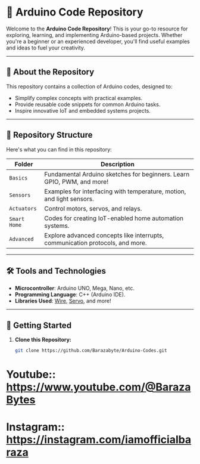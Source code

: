 # 🚀 Arduino Code Repository  

Welcome to the **Arduino Code Repository**! This is your go-to resource for exploring, learning, and implementing Arduino-based projects. Whether you're a beginner or an experienced developer, you'll find useful examples and ideas to fuel your creativity.  

---

## 📖 About the Repository  

This repository contains a collection of Arduino codes, designed to:  
- Simplify complex concepts with practical examples.  
- Provide reusable code snippets for common Arduino tasks.  
- Inspire innovative IoT and embedded systems projects.  

---

## 📂 Repository Structure  

Here's what you can find in this repository:  

| Folder | Description |  
|--------|-------------|  
| `Basics` | Fundamental Arduino sketches for beginners. Learn GPIO, PWM, and more! |  
| `Sensors` | Examples for interfacing with temperature, motion, and light sensors. |  
| `Actuators` | Control motors, servos, and relays. |  
| `Smart Home` | Codes for creating IoT-enabled home automation systems. |  
| `Advanced` | Explore advanced concepts like interrupts, communication protocols, and more. |  

---

## 🛠️ Tools and Technologies  

- **Microcontroller**: Arduino UNO, Mega, Nano, etc.  
- **Programming Language**: C++ (Arduino IDE).  
- **Libraries Used**: [Wire](https://www.arduino.cc/reference/en/libraries/wire/), [Servo](https://www.arduino.cc/reference/en/libraries/servo/), and more!  

---

## 🔧 Getting Started  

1. **Clone this Repository:**  
   ```bash
   git clone https://github.com/Barazabyte/Arduino-Codes.git


# Youtube:: https://www.youtube.com/@BarazaBytes
# Instagram:: https://instagram.com/iamofficialbaraza



